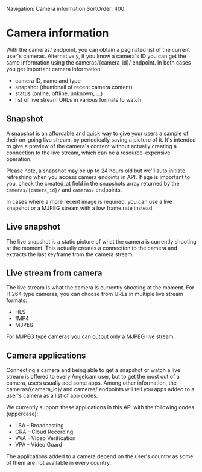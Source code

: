 Navigation: Camera information
SortOrder: 400

# Camera information

With the cameras/ endpoint, you can obtain a paginated list of the current user's cameras. Alternatively, if you know a
camera's ID you can get the same information using the cameras/{camera_id}/ endpoint. In both cases you get important
camera information:

* camera ID, name and type
* snapshot (thumbnail of recent camera content)
* status (online, offline, unknown, ...)
* list of live stream URLs in various formats to watch


## Snapshot

A snapshot is an affordable and quick way to give your users a sample of their on-going live stream, by periodically
saving a picture of it. It's intended to give a preview of the camera's content without actually creating a connection
to the live stream, which can be a resource-expensive operation.

Please note, a snapshot may be up to 24 hours old but we'll auto initiate refreshing when you access camera endoints in
API. If age is important to you, check the created_at field in the snapshots array returned by the
`cameras/{camera_id}/` and `cameras/` endpoints.
 
In cases where a more recent image is required, you can use a live snapshot or a MJPEG stream with a low frame rate
instead.

## Live snapshot
The live snapshot is a static picture of what the camera is currently shooting at the moment. This actually creates
a connection to the camera and extracts the last keyframe from the camera stream.

## Live stream from camera

The live stream is what the camera is currently shooting at the moment. For H.264 type cameras, you can choose from
URLs in multiple live stream formats:

 * HLS
 * fMP4
 * MJPEG

For MJPEG type cameras you can output only a MJPEG live stream.

## Camera applications

Connecting a camera and being able to get a snapshot or watch a live stream is offered to every Angelcam user, but to
get the most out of a camera, users usually add some apps. Among other information, the cameras/{camera_id}/ and
cameras/ endpoints will tell you apps added to a user's camera as a list of app codes.

We currently support these applications in this API with the following codes (uppercase):

* LSA - Broadcasting
* CRA - Cloud Recording
* VVA - Video Verification
* VPA - Video Guard

The applications added to a camera depend on the user's country as some of them are not available in every country.
